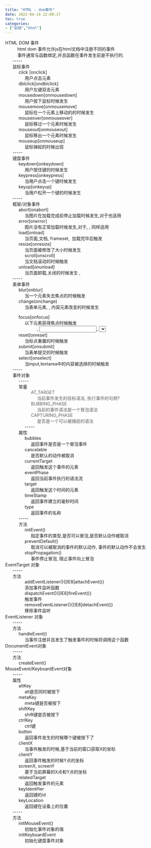 ```yaml
---
title: "HTML - dom事件"
date: 2022-04-14 22:09:17
toc: true
categories:
- ["前端","Html"]
---
```


HTML DOM 事件<br />          html dom 事件允许js在html文档中注册不同的事件<br />          事件通常与函数绑定,并且函数在事件发生前是不执行的.<br />      ----- <br />      鼠标事件 <br />           click [onclick] <br />                用户点击元素 <br />           dblclick[ondblclick] <br />                用户左键双击元素 <br />           mousedown[onmousedown] <br />                用户按下鼠标时候发生 <br />           mousemove[onmousemove] <br />                鼠标在一个元素上移动的的时候发生 <br />           mouseover[onmouseover] <br />                鼠标移过一个元素时候发生 <br />           mouseout[onmouseout] <br />                鼠标移出一个元素时候发生 <br />           mouseup[onmouseup] <br />                鼠标弹起的时候出现 <br />      ----- <br />      键盘事件 <br />           keydown[onkeydown] <br />                用户按住键的时候发生 <br />           keypress[onkeypress] <br />                当用户点击一个键时候发生 <br />           keyup[onkeyup] <br />                当用户松开一个键的时候发生 <br />      ----- <br />      框架/对象事件 <br />           abort[onabort] <br />                当图片在加载完成前停止加载时候发生,对于也适用 <br />           error[onerror] <br />                图片没有正常加载时候发生,对于, , 同样适用 <br />           load[onload] <br />                当页面,文档, frameset,  加载完毕后触发 <br />           resize[onresize] <br />                当页面被修改了大小时候发生 <br />                scroll[onscroll] <br />                当文档滚动的时候触发 <br />           unload[onunload] <br />                当页面卸载,关闭的时候发生 ,  <br />      ----- <br />      表单事件 <br />           blur[onblur]   <br />                当一个元素失去焦点的时候触发 <br />           change(onchange) <br />                当表单元素, ,  内容元素改变的时候发生 </div><div>           focus[onfocus] </div><div>                以下元素获得焦点时候触发 </div><div>                          <label>, <input>, <select>, textarea>, <button> </div><div>           reset[onreset] </div><div>                当标点重置的时候触发 </div><div>           submit[onsubmit] </div><div>                当表单提交的时候触发 </div><div>           select[onselect] </div><div>                当input,textarea中的内容被选择的时候触发 </div><div>      ----- </div><div>      事件对象 </div><div>           ----- </div><div>           常量 </div><blockquote style="margin: 0 0 0 40px; border: none; padding: 0px;"><div>           AT_TARGET </div><div>                当前事件发生的目标语法, 执行事件的句柄? </div><div>           BUBBING_PHASE </div><div>                当前的事件语法是一个冒泡语法 </div><div>           CAPTURING_PHASE </div><div>                是否是一个可以被捕捉的语法 </div></blockquote><div>                ----- </div><div>           属性 </div><div>                bubbles </div><div>                     返回事件是否是一个冒泡事件 </div><div>                cancelable           </div><div>                     是否默认的动作被取消 </div><div>                currentTarget </div><div>                     返回触发这个事件的元素 </div><div>                eventPhase </div><div>                     返回当前事件执行的语法流 </div><div>                target </div><div>                     返回触发这个时间的元素 </div><div>                timeStamp </div><div>                     返回事件建立的毫秒时间 </div><div>                type </div><div>                     返回事件的名称 </div><div>           ----- </div><div>           方法 </div><div>                initEvent() </div><div>                     指定事件的类型,是否可以冒泡,是否默认动作被取消 </div><div>                preventDefault() </div><div>                     取消可以被取消的事件的默认动作, 事件的默认动作不会发生 </div><div>                stopPropagation() </div><div>                     事件停止冒泡, 阻止事件向上冒泡 </div><div>EventTarget 对象</div><div>      ----- </div><div>      方法 </div><div>                addEventListener(){[IE8]attachEvent()} </div><div>                添加事件监听函数 </div><div>                dispatchEvent(){[IE8]fireEvent()} </div><div>                触发事件 </div><div>                removeEventListener(){[IE8]detachEvent()} </div><div>                移除事件监听 </div><div>EventListener 对象</div><div>      ----- </div><div>      方法 </div><div>           handleEvent() </div><div>                当事件注册并且发生了触发事件的时候将调用这个函数 </div><div>DocumentEvent对象</div><div>      ----- </div><div>      方法 </div><div>           createEvent() </div><div>MouseEvent/KeyboardEvent对象</div><div>      ----- </div><div>      属性 </div><div>           altKey </div><div>                alt是否同时被按下 </div><div>           metaKey </div><div>                meta键是否被按下 </div><div>           shiftKey </div><div>                shift键是否被按下 </div><div>           ctrlKey           </div><div>                ctrl键 </div><div>           button </div><div>                返回事件发生的时候哪个键被按下了 </div><div>           clientX </div><div>                当事件触发的时候,基于当前的窗口获取X的坐标 </div><div>           clientY </div><div>                返回事件触发的时候Y点的坐标 </div><div>           screenX, screenY </div><div>                基于当前屏幕的X点和Y点的坐标 </div><div>           relatedTarget </div><div>                返回触发事件的元素 </div><div>           keyIdentifier </div><div>                返回键的id </div><div>           keyLocation </div><div>                返回键在设备上的位置 </div><div>      ----- </div><div>      方法 </div><div>           initMouseEvent() </div><div>                初始化事件对象的值 </div><div>           initKeyboardEvent </div><div>                初始化键盘事件对象 </div><div>                           </div><div><br/></div><div><br/></div><div><br/></div><div><br/></div><div><br/></div><div><br/></div><div><br/></div><div><br/></div><div><br/></div><div>  </div><div><br/></div><div>                 </div><div>                 </div></body></html>

